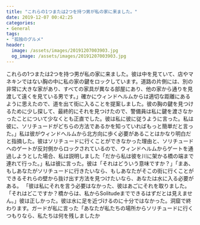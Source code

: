 ```yaml
---
title: "これらの1つまたは2つを持つ男が私の家に来ました。"
date: 2019-12-07 00:42:25
categories:
- General
tags:
- "孤独のグルメ"
header:
  image: /assets/images/20191207003903.jpg
  og_image: /assets/images/20191207003903.jpg
---
```


これらの1つまたは2つを持つ男が私の家に来ました。彼は中を見ていて、店やマネキンではない胸の中に私の家の鍵をロックしています。道路の片側には、別の非常に大きな家があり、すべての家具が異なる部屋にあり、他の家から通りを見渡して遠くを見ている男です。」確かにウィンドヘルムからは適切な距離にあるように思えたので、道を出て街に入ることを提案しました。彼の胸の鍵を見つけるために少し探して、最終的にそれを見つけたので、警備員は私に鍵を渡さなかったことについて少なくとも正直でした。彼は私に彼に従うように言った。私は彼に、ソリチュードがどちらの方法であるかを知っていればもっと簡単だと言った。」私は彼がウィンドヘルムから北方向に歩く必要があることはかなり明白だと指摘した。彼はソリチュードに行くことができなかった理由と、ソリチュードへのゲートが反対側からロックされているので、ウィンドヘルムからゲートを通過しようとした場合、私は説明しました「だから私は彼を川に架かる橋の端まで連れて行った。」私は彼に言った。彼は「それはどういう意味ですか？」「まあ、もしあなたがソリチュードに行きたいなら、もしあなたがそこの街に行くことができるそれらの壁から抜け出す方法を見つけたいなら、あなたは水に入る必要がある。 「彼は私にそれを言う必要はなかった、彼はあごにそれを取りました。「それはどこですか？橋からは、私からSolitudeまでできるはずだとは見えません。」彼は正しかった。彼は水に足を近づけるのに十分ではなかった。洞窟で終わります。ガードが私に言った「あなたが私たちの場所からソリチュードに行くつもりなら、私たちは何を残しましたか
